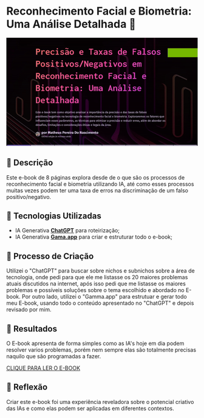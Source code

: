 # Reconhecimento Facial e Biometria: Uma Análise Detalhada 🚨

<p align="center">
<img src="exemplos/Desktop2024.06.13-18.56.58.04-ezgif.com-video-to-gif-converter.gif">

## 📒 Descrição
Este e-book de 8 páginas explora desde de o que são os processos de reconhecimento facial e biometria utilizando IA, até como esses processos muitas vezes podem ter uma taxa de erros na discriminação de um falso positivo/negativo.

## 🤖 Tecnologias Utilizadas
- IA Generativa **[ChatGPT](https://chat.openai.com)** para roteirização;
- IA Generativa **[Gama.app](https://leonardo.ai)** para criar e estruturar todo o e-book;

## 🧐 Processo de Criação
Utilizei o "ChatGPT" para buscar sobre nichos e subnichos sobre a área de tecnologia, onde pedi para que ele me listasse os 20 maiores problemas atuais discutidos na internet, após isso pedi que me listasse os maiores problemas e possíveis soluções sobre o tema escolhido e abordado no E-book. Por outro lado, utilizei o "Gamma.app" para estrutuar e gerar todo meu E-book, usando todo o conteúdo apresentado no "ChatGPT" e depois revisado por mim. 

## 🚀 Resultados
O E-book apresenta de forma simples como as IA's hoje em dia podem resolver varios problemas, porém nem sempre elas são totalmente precisas naquilo que são programadas a fazer.

[CLIQUE PARA LER O E-BOOK](https://gamma.app/docs/Precisao-e-Taxas-de-Falsos-PositivosNegativos-em-Reconhecimento-F-don7e278p409te9)

## 💭 Reflexão
Criar este e-book foi uma experiência reveladora sobre o potencial criativo das IAs e como elas podem ser aplicadas em diferentes contextos.

